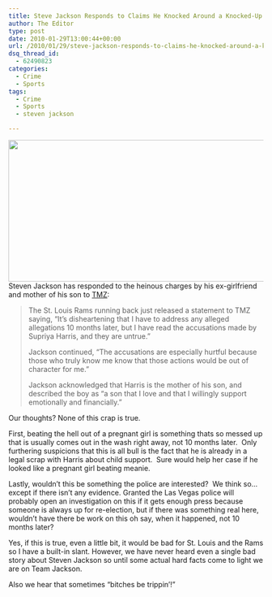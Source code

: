 ```yaml
---
title: Steve Jackson Responds to Claims He Knocked Around a Knocked-Up Broad
author: The Editor
type: post
date: 2010-01-29T13:00:44+00:00
url: /2010/01/29/steve-jackson-responds-to-claims-he-knocked-around-a-knocked-up-broad/
dsq_thread_id:
  - 62490823
categories:
  - Crime
  - Sports
tags:
  - Crime
  - Sports
  - steven jackson

---
```

[<img class="aligncenter size-full wp-image-3054" title="jacksonhurt" src="http://punchingkitty.com/wp-content/uploads/2010/01/jacksonhurt.jpeg" alt="" width="768" height="279" srcset="http://media.punchingkitty.com/wordpress/2010/01/jacksonhurt.jpeg 768w, http://media.punchingkitty.com/wordpress/2010/01/jacksonhurt-300x108.jpg 300w" sizes="(max-width: 768px) 100vw, 768px" />][1]Steven Jackson has responded to the heinous charges by his ex-girlfriend and mother of his son to <a href="http://www.tmz.com/2010/01/28/steven-jackson-accusations-are-hurtful-untrue/" target="_blank">TMZ</a>:

> The St. Louis Rams running back just released a statement to TMZ saying, &#8220;It&#8217;s disheartening that I have to address any alleged allegations 10 months later, but I have read the accusations made by Supriya Harris, and they are untrue.&#8221;
> 
> Jackson continued, &#8220;The accusations are especially hurtful because those who truly know me know that those actions would be out of character for me.&#8221;
> 
> Jackson acknowledged that Harris is the mother of his son, and described the boy as &#8220;a son that I love and that I willingly support emotionally and financially.&#8221;

Our thoughts? None of this crap is true.

First, beating the hell out of a pregnant girl is something thats so messed up that is usually comes out in the wash right away, not 10 months later.  Only furthering suspicions that this is all bull is the fact that he is already in a legal scrap with Harris about child support.  Sure would help her case if he looked like a pregnant girl beating meanie.

Lastly, wouldn&#8217;t this be something the police are interested?  We think so&#8230;except if there isn&#8217;t any evidence. Granted the Las Vegas police will probably open an investigation on this if it gets enough press because someone is always up for re-election, but if there was something real here, wouldn&#8217;t have there be work on this oh say, when it happened, not 10 months later?

Yes, if this is true, even a little bit, it would be bad for St. Louis and the Rams so I have a built-in slant. However, we have never heard even a single bad story about Steven Jackson so until some actual hard facts come to light we are on Team Jackson.

Also we hear that sometimes &#8220;bitches be trippin&#8217;!&#8221;

 [1]: http://punchingkitty.com/wp-content/uploads/2010/01/jacksonhurt.jpeg